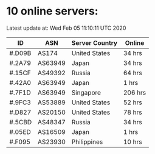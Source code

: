 # 10 online servers:

Latest update at: Wed Feb 05 11:10:11 UTC 2020

| ID | ASN | Server Country | Online |
| -- | --- | -------------- | ------ |
| #.D09B | AS174 | United States | 34 hrs |
| #.2A79 | AS63949 | Japan | 34 hrs |
| #.15CF | AS49392 | Russia | 64 hrs |
| #.42A0 | AS63949 | Japan | 1 hrs |
| #.7F1D | AS63949 | Singapore | 206 hrs |
| #.9FC3 | AS53889 | United States | 52 hrs |
| #.D827 | AS20150 | United States | 78 hrs |
| #.5CBD | AS48347 | Russia | 34 hrs |
| #.05ED | AS16509 | Japan | 1 hrs |
| #.F095 | AS23930 | Philippines | 10 hrs |

